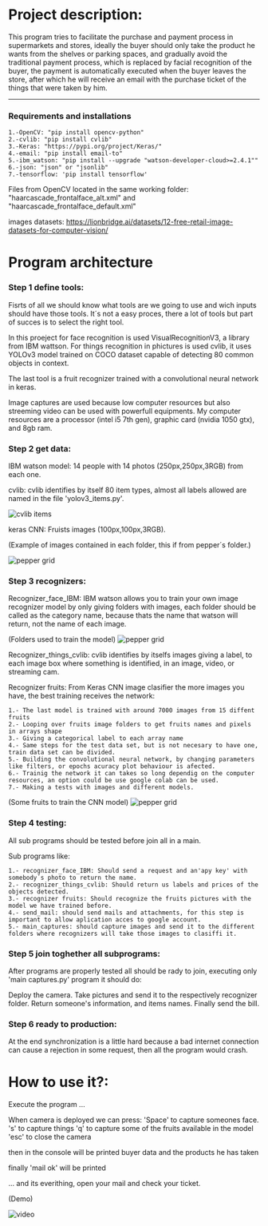 # Project description:

This program tries to facilitate the purchase and payment process in supermarkets and stores, ideally the buyer should only take the product he wants from the shelves or parking spaces, and gradually avoid the traditional payment process, which is replaced by facial recognition of the buyer, the payment is automatically executed when the buyer leaves the store, after which he will receive an email with the purchase ticket of the things that were taken by him. 

--------------------------------------------------------------------------------------------------------------------------------------------------------------------------------------------------------------------------------------------------------------------------------------------


### Requirements and installations

    1.-OpenCV: "pip install opencv-python"
    2.-cvlib: "pip install cvlib"
    3.-Keras: "https://pypi.org/project/Keras/"
    4.-email: "pip install email-to"
    5.-ibm_watson: "pip install --upgrade "watson-developer-cloud>=2.4.1""
    6.-json: "json" or "jsonlib"
    7.-tensorflow: 'pip install tensorflow'

Files from OpenCV located in the same working folder: "haarcascade_frontalface_alt.xml" and "haarcascade_frontalface_default.xml"

images datasets: https://lionbridge.ai/datasets/12-free-retail-image-datasets-for-computer-vision/


# Program architecture

### Step 1 define tools:


Fisrts of all we should know what tools are we going to use and wich inputs should have those tools.
It´s not a easy proces, there a lot of tools but part of succes is to select the right tool.

In this proeject for face recognition is used VisualRecognitionV3, a library from IBM wattson.
For things recognition in phictures is used cvlib, it uses YOLOv3 model trained on COCO dataset capable of detecting 80 common objects in context.

The last tool is a fruit recognizer trained with a convolutional neural network in keras.

Image captures are used because low computer resources but also streeming video can be used with powerfull equipments.
My computer resources are a processor (intel i5 7th gen), graphic card (nvidia 1050 gtx), and 8gb ram.


### Step 2 get data:


IBM watson model: 14 people with 14 photos (250px,250px,3RGB) from each one.

cvlib: cvlib identifies by itself 80 item types, almost all labels allowed are named in the file 'yolov3_items.py'.

![cvlib items](Slides/cvliv_items.png)


keras CNN: Fruists images (100px,100px,3RGB).

(Example of images contained in each folder, this if from pepper´s folder.)


![pepper grid](Slides/pepper_grid.png)

### Step 3 recognizers: 


Recognizer_face_IBM: IBM watson allows you to train your own image recognizer model by only giving folders with images, each folder should be called as the category name, because thats the name that watson will return, not the name of each image.

(Folders used to train the model)
![pepper grid](Slides/ibm2.png)

Recognizer_things_cvlib: cvlib identifies by itselfs images giving a label, to each image box where something is identified, in an image, video, or streaming cam.

Recognizer fruits: From Keras CNN image clasifier the more images you have, the best training receives the network:
    
    1.- The last model is trained with around 7000 images from 15 diffent fruits
    2.- Looping over fruits image folders to get fruits names and pixels in arrays shape
    3.- Giving a categorical label to each array name
    4.- Same steps for the test data set, but is not necesary to have one, train data set can be divided.
    5.- Building the convolutional neural network, by changing parameters like filters, or epochs acuracy plot behaviour is afected.
    6.- Trainig the network it can takes so long dependig on the computer resources, an option could be use google colab can be used.
    7.- Making a tests with images and different models.

(Some fruits to train the CNN model)
![pepper grid](Slides/cluster_fruits.png)

### Step 4 testing:


All sub programs should be tested before join all in a main.

Sub programs like:

    1.- recognizer_face_IBM: Should send a request and an'apy key' with somebody´s photo to return the name.
    2.- recognizer_things_cvlib: Should return us labels and prices of the objects detected.
    3.- recognizer fruits: Should recognize the fruits pictures with the model we have trained before.
    4.- send_mail: should send mails and attachments, for this step is important to allow aplication acces to google account.
    5.- main_captures: should capture images and send it to the different folders where recognizers will take those images to clasiffi it.  


### Step 5 join toghether all subprograms:


After programs are properly tested all should be rady to join, executing only 'main captures.py' program it should do:

Deploy the camera.
Take pictures and send it to the respectively recognizer folder.
Return someone's information, and items names.
Finally send the bill.


### Step 6 ready to production:


At the end synchronization is a little hard because a bad internet connection can cause a rejection in some request, then all the program would crash.


# How to use it?:


Execute the program ...

When camera is deployed we can press:
'Space' to capture someones face.
's' to capture things
'q' to capture some of the fruits available in the model
'esc' to close the camera

then in the console will be printed buyer data and the products he has taken

finally 'mail ok' will be printed

... and its everithing, open your mail and check your ticket.

(Demo)


![video](demogif.gif)


